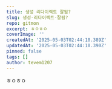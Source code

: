 ```yaml
---
title: 생성 리다이렉트 잘됨?
slug: 생성-리다이렉트-잘됨?
repo: gitmon
excerpt: ㅎㅇㅎㅇ
coverImage: ''
createdAt: '2025-05-03T02:44:10.389Z'
updatedAt: '2025-05-03T02:44:10.390Z'
pinned: false
tags: []
author: tevem1207
---
```

ㅎㅇㅎㅇ
